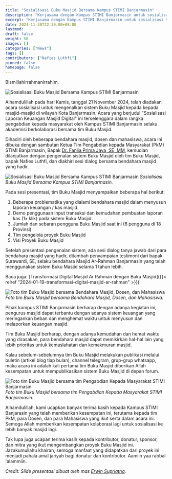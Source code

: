 ```yaml
---
title: "Sosialisasi Buku Masjid Bersama Kampus STIMI Banjarmasin"
description: "Kerjasama dengan Kampus STIMI Banjarmasin untuk sosialisasi Sistem Buku Masjid kepada masjid-masjid Wilayah Kota Banjarmasin."
excerpt: "Kerjasama dengan Kampus STIMI Banjarmasin untuk sosialisasi Sistem Buku Masjid kepada masjid-masjid Wilayah Kota Banjarmasin."
date: 2024-11-30T22:30:00+08:00
lastmod:
draft: false
weight: 50
images: []
categories: ["News"]
tags: []
contributors: ["Nafies Luthfi"]
pinned: false
homepage: false
---
```


Bismillahirrahmanirrahim.

![Sosialisasi Buku Masjid Bersama Kampus STIMI Banjarmasin](images/blog/2024-11-30-sosialisasi-buku-masjid-bersama-kampus-stimi-banjarmasin_00.png "Sosialisasi Buku Masjid Bersama Kampus STIMI Banjarmasin")

Alhamdulillah pada hari Kamis, tanggal 21 November 2024, telah diadakan acara sosialisasi untuk mengenalkan sistem Buku Masjid kepada kepada masjid-masjid di wilayah Kota Banjarmasin. Acara yang berjudul "Sosialisasi Laporan Keuangan Masjid Digital" ini terselenggara dalam rangka pengabdian kepada masyarakat oleh Kampus STIMI Banjarmasin selaku akademisi berkolaborasi bersama tim Buku Masjid.

Dihadiri oleh beberapa bendahara masjid, dosen dan mahasiswa, acara ini dibuka dengan sambutan Ketua Tim Pengabdian kepada Masyarakat (PkM) STIMI Banjarmasin, Bapak [Dr. Fanlia Prima Jaya, SE, MM](https://linktr.ee/primahan), kemudian dilanjutkan dengan pengenalan sistem Buku Masjid oleh tim Buku Masjid, bapak Nafies Luthfi, dan diakhiri sesi dialog bersama bendahara masjid yang hadir.

![Sosialisasi Buku Masjid Bersama Kampus STIMI Banjarmasin](images/blog/2024-11-30-sosialisasi-buku-masjid-bersama-kampus-stimi-banjarmasin_01.jpg "Sosialisasi Buku Masjid Bersama Kampus STIMI Banjarmasin")
_Sosialisasi Buku Masjid Bersama Kampus STIMI Banjarmasin._

Pada sesi presentasi, tim Buku Masjid menyampaikan beberapa hal berikut:
1. Beberapa problematika yang dialami bendahara masjid dalam menyusun laporan keuangan / kas masjid.
1. Demo penggunaan input transaksi dan kemudahan pembuatan laporan kas (1x klik) pada sistem Buku Masjid.
1. Jumlah dan sebaran pengguna Buku Masjid saat ini (6 pengguna di 18 Provinsi)
1. Tim pengelola proyek Buku Masjid
1. Visi Proyek Buku Masjid

Setelah presentasi pengenalan sistem, ada sesi dialog tanya jawab dari para bendahara masjid yang hadir, ditambah penyampaian testimoni dari bapak Surawardi, SE, selaku bendahara Masjid Ar-Rahman Banjarmasin yang telah menggunakan sistem Buku Masjid selama 1 tahun lebih.

Baca juga: [Transformasi Digital Masjid Ar Rahman dengan Buku Masjid]({{< relref "2024-01-19-transformasi-digital-masjid-ar-rahman" >}})

![Foto tim Buku Masjid bersama Bendahara Masjid, Dosen, dan Mahasiswa](images/blog/2024-11-30-sosialisasi-buku-masjid-bersama-kampus-stimi-banjarmasin_02.jpg "Foto tim Buku Masjid bersama Bendahara Masjid, Dosen, dan Mahasiswa")
_Foto tim Buku Masjid bersama Bendahara Masjid, Dosen, dan Mahasiswa._

Pihak kampus STIMI Banjarmasin berharap dengan adanya kegiatan ini, pengurus masjid dapat terbantu dengan adanya sistem keuangan yang meringankan beban dan menghemat waktu untuk menyusun dan melaporkan keuangan masjid.

Tim Buku Masjid berharap, dengan adanya kemudahan dan hemat waktu yang dirasakan, para bendahara masjid dapat memikirkan hal-hal lain yang lebih prioritas untuk kemaslahatan dan kemakmuran masjid.

Kalau sebelum-sebelumnya tim Buku Masjid melakukan publikasi melalui buletin (artikel blog tiap bulan), channel telegram, grup-grup whatsapp, maka acara ini adalah kali pertama tim Buku Masjid diberikan Allah kesempatan untuk mempublikasikan sistem Buku Masjid di depan forum.

![Foto tim Buku Masjid bersama tim Pengabdian Kepada Masyarakat STIMI Banjarmasin](images/blog/2024-11-30-sosialisasi-buku-masjid-bersama-kampus-stimi-banjarmasin_03.jpg "Foto tim Buku Masjid bersama tim Pengabdian Kepada Masyarakat STIMI Banjarmasin")
_Foto tim Buku Masjid bersama tim Pengabdian Kepada Masyarakat STIMI Banjarmasin._

Alhamdulillah, kami ucapkan banyak terima kasih kepada Kampus STIMI Banjarasin yang telah memberikan kesempatan ini, terutama kepada tim PkM, para Dosen, dan para Mahasiswa yang ikut serta dalam acara ini. Semoga Allah memberikan kesempatan kolaborasi lagi untuk sosialisasi ke lebih banyak masjid lagi.

Tak lupa juga ucapan terima kasih kepada kontributor, donatur, sponsor, dan mitra yang ikut mengembangkan proyek Buku Masjid ini. Jazakumullahu khairan, semoga manfaat yang didapatkan dari proyek ini menjadi pahala amal jariyah bagi donatur dan kontributor. Aamiin yaa rabbal 'alammiin.

_Credit: Slide presentasi dibuat oleh mas [Erwin Supriatna](https://www.linkedin.com/in/erwinsup)._
